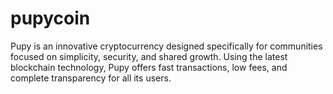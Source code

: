 # pupycoin
Pupy is an innovative cryptocurrency designed specifically for communities focused on simplicity, security, and shared growth. Using the latest blockchain technology, Pupy offers fast transactions, low fees, and complete transparency for all its users.
